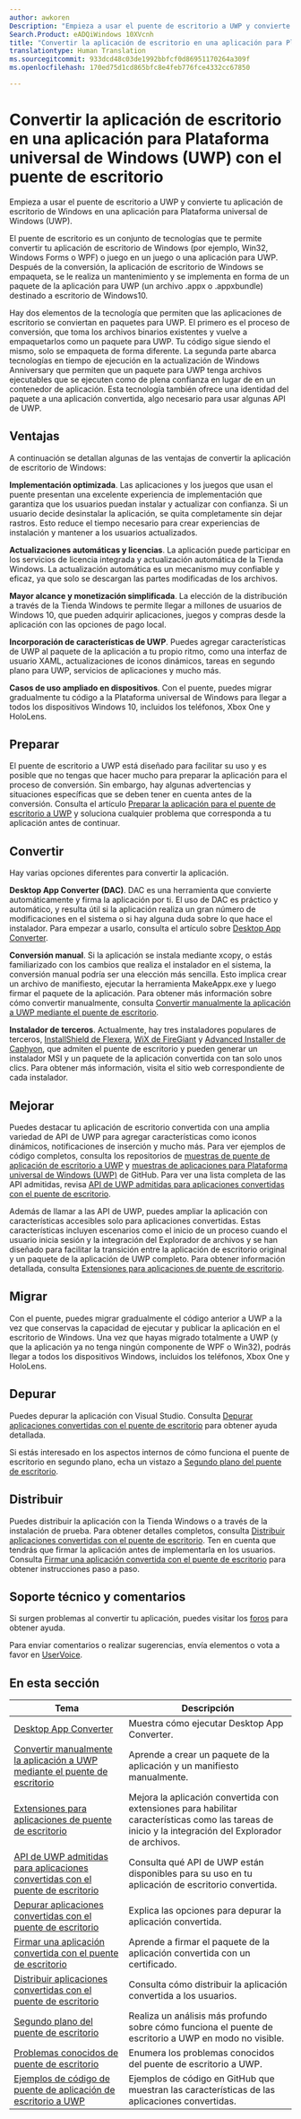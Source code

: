 ```yaml
---
author: awkoren
Description: "Empieza a usar el puente de escritorio a UWP y convierte tu aplicación de escritorio de Windows (por ejemplo, Win32, WPF y Windows Forms) en una aplicación para Plataforma universal de Windows (UWP)."
Search.Product: eADQiWindows 10XVcnh
title: "Convertir la aplicación de escritorio en una aplicación para Plataforma universal de Windows (UWP) con el puente de escritorio"
translationtype: Human Translation
ms.sourcegitcommit: 933dcd48c03de1992bbfcf0d86951170264a309f
ms.openlocfilehash: 170ed75d1cd865bfc8e4feb776fce4332cc67850

---
```


# Convertir la aplicación de escritorio en una aplicación para Plataforma universal de Windows (UWP) con el puente de escritorio

Empieza a usar el puente de escritorio a UWP y convierte tu aplicación de escritorio de Windows en una aplicación para Plataforma universal de Windows (UWP).

El puente de escritorio es un conjunto de tecnologías que te permite convertir tu aplicación de escritorio de Windows (por ejemplo, Win32, Windows Forms o WPF) o juego en un juego o una aplicación para UWP. Después de la conversión, la aplicación de escritorio de Windows se empaqueta, se le realiza un mantenimiento y se implementa en forma de un paquete de la aplicación para UWP (un archivo .appx o .appxbundle) destinado a escritorio de Windows10.

Hay dos elementos de la tecnología que permiten que las aplicaciones de escritorio se conviertan en paquetes para UWP. El primero es el proceso de conversión, que toma los archivos binarios existentes y vuelve a empaquetarlos como un paquete para UWP. Tu código sigue siendo el mismo, solo se empaqueta de forma diferente. La segunda parte abarca tecnologías en tiempo de ejecución en la actualización de Windows Anniversary que permiten que un paquete para UWP tenga archivos ejecutables que se ejecuten como de plena confianza en lugar de en un contenedor de aplicación. Esta tecnología también ofrece una identidad del paquete a una aplicación convertida, algo necesario para usar algunas API de UWP.

## Ventajas

A continuación se detallan algunas de las ventajas de convertir la aplicación de escritorio de Windows: 

**Implementación optimizada**. Las aplicaciones y los juegos que usan el puente presentan una excelente experiencia de implementación que garantiza que los usuarios puedan instalar y actualizar con confianza. Si un usuario decide desinstalar la aplicación, se quita completamente sin dejar rastros. Esto reduce el tiempo necesario para crear experiencias de instalación y mantener a los usuarios actualizados.

**Actualizaciones automáticas y licencias**. La aplicación puede participar en los servicios de licencia integrada y actualización automática de la Tienda Windows. La actualización automática es un mecanismo muy confiable y eficaz, ya que solo se descargan las partes modificadas de los archivos.

**Mayor alcance y monetización simplificada**. La elección de la distribución a través de la Tienda Windows te permite llegar a millones de usuarios de Windows 10, que pueden adquirir aplicaciones, juegos y compras desde la aplicación con las opciones de pago local.

**Incorporación de características de UWP**.  Puedes agregar características de UWP al paquete de la aplicación a tu propio ritmo, como una interfaz de usuario XAML, actualizaciones de iconos dinámicos, tareas en segundo plano para UWP, servicios de aplicaciones y mucho más.

**Casos de uso ampliado en dispositivos**. Con el puente, puedes migrar gradualmente tu código a la Plataforma universal de Windows para llegar a todos los dispositivos Windows 10, incluidos los teléfonos, Xbox One y HoloLens.

## Preparar

El puente de escritorio a UWP está diseñado para facilitar su uso y es posible que no tengas que hacer mucho para preparar la aplicación para el proceso de conversión. Sin embargo, hay algunas advertencias y situaciones específicas que se deben tener en cuenta antes de la conversión. Consulta el artículo [Preparar la aplicación para el puente de escritorio a UWP](desktop-to-uwp-prepare.md) y soluciona cualquier problema que corresponda a tu aplicación antes de continuar.

## Convertir

Hay varias opciones diferentes para convertir la aplicación.

**Desktop App Converter (DAC)**. DAC es una herramienta que convierte automáticamente y firma la aplicación por ti. El uso de DAC es práctico y automático, y resulta útil si la aplicación realiza un gran número de modificaciones en el sistema o si hay alguna duda sobre lo que hace el instalador. Para empezar a usarlo, consulta el artículo sobre [Desktop App Converter](desktop-to-uwp-run-desktop-app-converter.md). 

**Conversión manual**. Si la aplicación se instala mediante xcopy, o estás familiarizado con los cambios que realiza el instalador en el sistema, la conversión manual podría ser una elección más sencilla. Esto implica crear un archivo de manifiesto, ejecutar la herramienta MakeAppx.exe y luego firmar el paquete de la aplicación. Para obtener más información sobre cómo convertir manualmente, consulta [Convertir manualmente la aplicación a UWP mediante el puente de escritorio](desktop-to-uwp-manual-conversion.md). 

**Instalador de terceros**. Actualmente, hay tres instaladores populares de terceros, [InstallShield de Flexera](http://www.flexerasoftware.com/producer/products/software-installation/installshield-software-installer), [WiX de FireGiant](https://www.firegiant.com/r/appx) y [Advanced Installer de Caphyon](http://www.advancedinstaller.com/uwp-app-package), que admiten el puente de escritorio y pueden generar un instalador MSI y un paquete de la aplicación convertida con tan solo unos clics. Para obtener más información, visita el sitio web correspondiente de cada instalador. 

## Mejorar 

Puedes destacar tu aplicación de escritorio convertida con una amplia variedad de API de UWP para agregar características como iconos dinámicos, notificaciones de inserción y mucho más. Para ver ejemplos de código completos, consulta los repositorios de [muestras de puente de aplicación de escritorio a UWP](https://github.com/Microsoft/DesktopBridgeToUWP-Samples) y [muestras de aplicaciones para Plataforma universal de Windows (UWP)](https://github.com/Microsoft/Windows-universal-samples) de GitHub. Para ver una lista completa de las API admitidas, revisa [API de UWP admitidas para aplicaciones convertidas con el puente de escritorio](desktop-to-uwp-supported-api.md). 

Además de llamar a las API de UWP, puedes ampliar la aplicación con características accesibles solo para aplicaciones convertidas. Estas características incluyen escenarios como el inicio de un proceso cuando el usuario inicia sesión y la integración del Explorador de archivos y se han diseñado para facilitar la transición entre la aplicación de escritorio original y un paquete de la aplicación de UWP completo. Para obtener información detallada, consulta [Extensiones para aplicaciones de puente de escritorio](desktop-to-uwp-extensions.md). 

## Migrar

Con el puente, puedes migrar gradualmente el código anterior a UWP a la vez que conservas la capacidad de ejecutar y publicar la aplicación en el escritorio de Windows. Una vez que hayas migrado totalmente a UWP (y que la aplicación ya no tenga ningún componente de WPF o Win32), podrás llegar a todos los dispositivos Windows, incluidos los teléfonos, Xbox One y HoloLens.

## Depurar

Puedes depurar la aplicación con Visual Studio. Consulta [Depurar aplicaciones convertidas con el puente de escritorio](desktop-to-uwp-debug.md) para obtener ayuda detallada. 

Si estás interesado en los aspectos internos de cómo funciona el puente de escritorio en segundo plano, echa un vistazo a [Segundo plano del puente de escritorio](desktop-to-uwp-behind-the-scenes.md). 

## Distribuir

Puedes distribuir la aplicación con la Tienda Windows o a través de la instalación de prueba. Para obtener detalles completos, consulta [Distribuir aplicaciones convertidas con el puente de escritorio](desktop-to-uwp-distribute.md). Ten en cuenta que tendrás que firmar la aplicación antes de implementarla en los usuarios. Consulta [Firmar una aplicación convertida con el puente de escritorio](desktop-to-uwp-signing.md) para obtener instrucciones paso a paso. 

## Soporte técnico y comentarios

Si surgen problemas al convertir tu aplicación, puedes visitar los [foros](https://social.msdn.microsoft.com/Forums/windowsapps/en-US/home?forum=wpdevelop) para obtener ayuda. 

Para enviar comentarios o realizar sugerencias, envía elementos o vota a favor en [UserVoice](https://wpdev.uservoice.com/forums/110705-universal-windows-platform/category/161895-desktop-bridge-centennial). 

## En esta sección

| Tema | Descripción |
|-------|-------------|
| [Desktop App Converter](desktop-to-uwp-run-desktop-app-converter.md) | Muestra cómo ejecutar Desktop App Converter. |
| [Convertir manualmente la aplicación a UWP mediante el puente de escritorio](desktop-to-uwp-manual-conversion.md) | Aprende a crear un paquete de la aplicación y un manifiesto manualmente. |
| [Extensiones para aplicaciones de puente de escritorio](desktop-to-uwp-extensions.md) | Mejora la aplicación convertida con extensiones para habilitar características como las tareas de inicio y la integración del Explorador de archivos. |
| [API de UWP admitidas para aplicaciones convertidas con el puente de escritorio](desktop-to-uwp-supported-api.md) | Consulta qué API de UWP están disponibles para su uso en tu aplicación de escritorio convertida. |
| [Depurar aplicaciones convertidas con el puente de escritorio](desktop-to-uwp-debug.md) | Explica las opciones para depurar la aplicación convertida. | 
| [Firmar una aplicación convertida con el puente de escritorio](desktop-to-uwp-signing.md) | Aprende a firmar el paquete de la aplicación convertida con un certificado. |
| [Distribuir aplicaciones convertidas con el puente de escritorio](desktop-to-uwp-distribute.md) | Consulta cómo distribuir la aplicación convertida a los usuarios.  |
| [Segundo plano del puente de escritorio](desktop-to-uwp-behind-the-scenes.md) | Realiza un análisis más profundo sobre cómo funciona el puente de escritorio a UWP en modo no visible. | 
| [Problemas conocidos de puente de escritorio](desktop-to-uwp-known-issues.md) | Enumera los problemas conocidos del puente de escritorio a UWP. | 
| [Ejemplos de código de puente de aplicación de escritorio a UWP](https://github.com/Microsoft/DesktopBridgeToUWP-Samples) | Ejemplos de código en GitHub que muestran las características de las aplicaciones convertidas. |


<!--HONumber=Nov16_HO1-->


